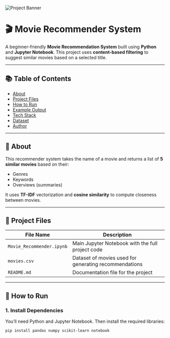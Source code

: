 ![Project Banner]([https://github.com/your-username/your-repo-name/blob/main/movie.png](https://github.com/Fizaa-a/movie-recommender-system/blob/main/movie.png?raw=true))

# 🎬 Movie Recommender System

A beginner-friendly **Movie Recommendation System** built using **Python** and **Jupyter Notebook**. This project uses **content-based filtering** to suggest similar movies based on a selected title.

---

## 📚 Table of Contents

- [About](#about)
- [Project Files](#project-files)
- [How to Run](#how-to-run)
- [Example Output](#example-output)
- [Tech Stack](#tech-stack)
- [Dataset](#dataset)
- [Author](#author)

---

## 📖 About

This recommender system takes the name of a movie and returns a list of **5 similar movies** based on their:
- Genres
- Keywords
- Overviews (summaries)

It uses **TF-IDF** vectorization and **cosine similarity** to compute closeness between movies.

---

## 📁 Project Files

| File Name | Description |
|-----------|-------------|
| `Movie_Recommender.ipynb` | Main Jupyter Notebook with the full project code |
| `movies.csv` | Dataset of movies used for generating recommendations |
| `README.md` | Documentation file for the project |

---

## 🚀 How to Run

### 1. Install Dependencies

You’ll need Python and Jupyter Notebook. Then install the required libraries:

```bash
pip install pandas numpy scikit-learn notebook
